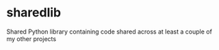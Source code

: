 # sharedlib
Shared Python library containing code shared across at least a couple of my other projects
